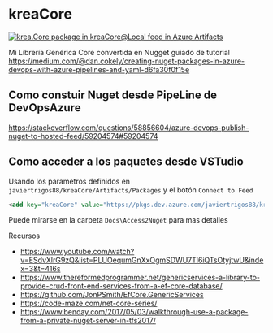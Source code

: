 # kreaCore

[![krea.Core package in kreaCore@Local feed in Azure Artifacts](https://feeds.dev.azure.com/javiertrigos88/7053f183-58c7-41fb-8253-57396bdc1de1/_apis/public/Packaging/Feeds/216f9451-f083-448e-afba-10523986517d%400493c2a5-824b-401f-bfaf-714d5eca3bc1/Packages/e8b1b47b-12d2-4275-a343-b8b08d7bfa98/Badge)](https://dev.azure.com/javiertrigos88/kreaCore/_packaging?_a=package&feed=216f9451-f083-448e-afba-10523986517d%400493c2a5-824b-401f-bfaf-714d5eca3bc1&package=e8b1b47b-12d2-4275-a343-b8b08d7bfa98&preferRelease=true)


Mi Librería Genérica Core convertida en Nugget guiado de tutorial https://medium.com/@dan.cokely/creating-nuget-packages-in-azure-devops-with-azure-pipelines-and-yaml-d6fa30f0f15e


## Como constuir Nuget desde PipeLine de DevOpsAzure
https://stackoverflow.com/questions/58856604/azure-devops-publish-nuget-to-hosted-feed/59204574#59204574

## Como acceder a los paquetes desde VSTudio
  
Usando los parametros definidos en `javiertrigos88/kreaCore/Artifacts/Packages` y el botón `Connect to Feed`
```xml
<add key="kreaCore" value="https://pkgs.dev.azure.com/javiertrigos88/kreaCore/_packaging/kreaCore/nuget/v3/index.json" />
```
Puede mirarse en la carpeta `Docs\Access2Nuget` para mas detalles




Recursos
* https://www.youtube.com/watch?v=ESdvXlrG9zQ&list=PLUOequmGnXxOgmSDWU7Tl6iQTsOtyjtwU&index=3&t=416s
* https://www.thereformedprogrammer.net/genericservices-a-library-to-provide-crud-front-end-services-from-a-ef-core-database/
* https://github.com/JonPSmith/EfCore.GenericServices
* https://code-maze.com/net-core-series/
* https://www.benday.com/2017/05/03/walkthrough-use-a-package-from-a-private-nuget-server-in-tfs2017/
